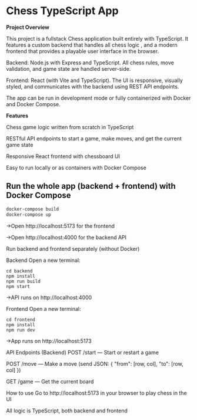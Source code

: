   # Chess TypeScript App
  
**Project Overview**
<br>

This project is a fullstack Chess application built entirely with TypeScript. It features a custom backend that handles all chess logic , and a modern frontend that provides a playable user interface in the browser.

Backend: Node.js with Express and TypeScript. All chess rules, move validation, and game state are handled server-side.

Frontend: React (with Vite and TypeScript). The UI is responsive, visually styled, and communicates with the backend using REST API endpoints.

The app can be run in development mode or fully containerized with Docker and Docker Compose.

**Features**

Chess game logic written from scratch in TypeScript 

RESTful API endpoints to start a game, make moves, and get the current game state

Responsive React frontend with chessboard UI

Easy to run locally or as containers with Docker Compose

## Run the whole app (backend + frontend) with Docker Compose

```bash
docker-compose build
docker-compose up
```


->Open http://localhost:5173 for the frontend

->Open http://localhost:4000 for the backend API



Run backend and frontend separately (without Docker)

Backend
Open a new terminal:

```
cd backend
npm install
npm run build
npm start
```

->API runs on http://localhost:4000

Frontend
Open a new terminal:
```
cd frontend
npm install
npm run dev
```

->App runs on http://localhost:5173


API Endpoints (Backend)
POST /start — Start or restart a game

POST /move — Make a move (send JSON: { "from": [row, col], "to": [row, col] })

GET /game — Get the current board


How to use
Go to http://localhost:5173 in your browser to play chess in the UI

All logic is TypeScript, both backend and frontend

